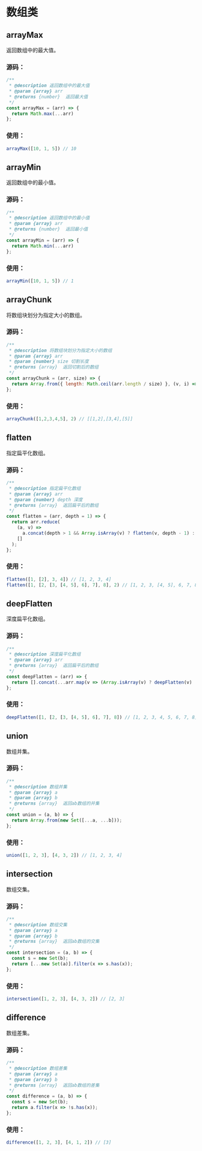 # 数组类

## arrayMax

返回数组中的最大值。

### 源码：
```js
/**
 * @description 返回数组中的最大值
 * @param {array} arr
 * @returns {number}  返回最大值
 */
const arrayMax = (arr) => {
  return Math.max(...arr)
};
```

### 使用：
```js
arrayMax([10, 1, 5]) // 10
```

## arrayMin

返回数组中的最小值。

### 源码：
```js
/**
 * @description 返回数组中的最小值
 * @param {array} arr
 * @returns {number}  返回最小值
 */
const arrayMin = (arr) => {
  return Math.min(...arr)
};
```

### 使用：
```js
arrayMin([10, 1, 5]) // 1
```

## arrayChunk

将数组块划分为指定大小的数组。

### 源码：
```js
/**
 * @description 将数组块划分为指定大小的数组
 * @param {array} arr
 * @param {number} size 切割长度
 * @returns {array}  返回切割后的数组
 */
const arrayChunk = (arr, size) => {
  return Array.from({ length: Math.ceil(arr.length / size) }, (v, i) => arr.slice(i * size, i * size + size));
};
```

### 使用：
```js
arrayChunk([1,2,3,4,5], 2) // [[1,2],[3,4],[5]]
```

## flatten

指定扁平化数组。

### 源码：
```js
/**
 * @description 指定扁平化数组
 * @param {array} arr
 * @param {number} depth 深度
 * @returns {array}  返回扁平后的数组
 */
const flatten = (arr, depth = 1) => {
  return arr.reduce(
    (a, v) =>
      a.concat(depth > 1 && Array.isArray(v) ? flatten(v, depth - 1) : v),
    []
  );
};
```

### 使用：
```js
flatten([1, [2], 3, 4]) // [1, 2, 3, 4]
flatten([1, [2, [3, [4, 5], 6], 7], 8], 2) // [1, 2, 3, [4, 5], 6, 7, 8]
```

## deepFlatten

深度扁平化数组。

### 源码：
```js
/**
 * @description 深度扁平化数组
 * @param {array} arr
 * @returns {array}  返回扁平后的数组
 */
const deepFlatten = (arr) => {
  return [].concat(...arr.map(v => (Array.isArray(v) ? deepFlatten(v) : v)));
};
```

### 使用：
```js
deepFlatten([1, [2, [3, [4, 5], 6], 7], 8]) // [1, 2, 3, 4, 5, 6, 7, 8]
```

## union

数组并集。

### 源码：
```js
/**
 * @description 数组并集
 * @param {array} a
 * @param {array} b
 * @returns {array}  返回ab数组的并集
 */
const union = (a, b) => {
  return Array.from(new Set([...a, ...b]));
};
```

### 使用：
```js
union([1, 2, 3], [4, 3, 2]) // [1, 2, 3, 4]
```

## intersection

数组交集。

### 源码：
```js
/**
 * @description 数组交集
 * @param {array} a
 * @param {array} b
 * @returns {array}  返回ab数组的交集
 */
const intersection = (a, b) => {
  const s = new Set(b);
  return [...new Set(a)].filter(x => s.has(x));
};
```

### 使用：
```js
intersection([1, 2, 3], [4, 3, 2]) // [2, 3]
```

## difference

数组差集。

### 源码：
```js
/**
 * @description 数组差集
 * @param {array} a
 * @param {array} b
 * @returns {array}  返回ab数组的差集
 */
const difference = (a, b) => {
  const s = new Set(b);
  return a.filter(x => !s.has(x));
};
```

### 使用：
```js
difference([1, 2, 3], [4, 1, 2]) // [3]
```